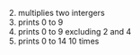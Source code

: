 2. multiplies two intergers
3. prints 0 to 9
4. prints 0 to 9 excluding 2 and 4
5. prints 0 to 14 10 times
